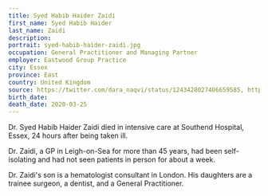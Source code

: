 ```yaml
---
title: Syed Habib Haider Zaidi
first_name: Syed Habib Haider
last_name: Zaidi
description: 
portrait: syed-habib-haider-zaidi.jpg
occupation: General Practitioner and Managing Partner
employer: Eastwood Group Practice
city: Essex
province: East
country: United Kingdom
source: https://twitter.com/dara_naqvi/status/1243428027406659585, https://www.bbc.com/news/uk-england-essex-52040991
birth_date: 
death_date: 2020-03-25
---
```


Dr. Syed Habib Haider Zaidi died in intensive care at Southend Hospital, Essex, 24 hours after being taken ill.

Dr. Zaidi, a GP in Leigh-on-Sea for more than 45 years, had been self-isolating and had not seen patients in person for about a week.

Dr. Zaidi's son is a hematologist consultant in London. His daughters are a trainee surgeon, a dentist, and a General Practitioner.